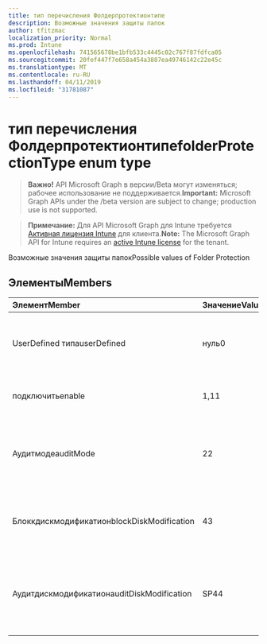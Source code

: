 ```yaml
---
title: тип перечисления Фолдерпротектионтипе
description: Возможные значения защиты папок
author: tfitzmac
localization_priority: Normal
ms.prod: Intune
ms.openlocfilehash: 741565678be1bfb533c4445c02c767f87fdfca05
ms.sourcegitcommit: 20fef447f7e658a454a3887ea49746142c22e45c
ms.translationtype: MT
ms.contentlocale: ru-RU
ms.lasthandoff: 04/11/2019
ms.locfileid: "31781087"
---
```

# <a name="folderprotectiontype-enum-type"></a><span data-ttu-id="94092-103">тип перечисления Фолдерпротектионтипе</span><span class="sxs-lookup"><span data-stu-id="94092-103">folderProtectionType enum type</span></span>

> <span data-ttu-id="94092-104">**Важно!** API Microsoft Graph в версии/Beta могут изменяться; рабочее использование не поддерживается.</span><span class="sxs-lookup"><span data-stu-id="94092-104">**Important:** Microsoft Graph APIs under the /beta version are subject to change; production use is not supported.</span></span>

> <span data-ttu-id="94092-105">**Примечание:** Для API Microsoft Graph для Intune требуется [Активная лицензия Intune](https://go.microsoft.com/fwlink/?linkid=839381) для клиента.</span><span class="sxs-lookup"><span data-stu-id="94092-105">**Note:** The Microsoft Graph API for Intune requires an [active Intune license](https://go.microsoft.com/fwlink/?linkid=839381) for the tenant.</span></span>

<span data-ttu-id="94092-106">Возможные значения защиты папок</span><span class="sxs-lookup"><span data-stu-id="94092-106">Possible values of Folder Protection</span></span>

## <a name="members"></a><span data-ttu-id="94092-107">Элементы</span><span class="sxs-lookup"><span data-stu-id="94092-107">Members</span></span>
|<span data-ttu-id="94092-108">Элемент</span><span class="sxs-lookup"><span data-stu-id="94092-108">Member</span></span>|<span data-ttu-id="94092-109">Значение</span><span class="sxs-lookup"><span data-stu-id="94092-109">Value</span></span>|<span data-ttu-id="94092-110">Описание</span><span class="sxs-lookup"><span data-stu-id="94092-110">Description</span></span>|
|:---|:---|:---|
|<span data-ttu-id="94092-111">UserDefined типа</span><span class="sxs-lookup"><span data-stu-id="94092-111">userDefined</span></span>|<span data-ttu-id="94092-112">нуль</span><span class="sxs-lookup"><span data-stu-id="94092-112">0</span></span>|<span data-ttu-id="94092-113">Значение по умолчанию для устройства, без намерения.</span><span class="sxs-lookup"><span data-stu-id="94092-113">Device default value, no intent.</span></span>|
|<span data-ttu-id="94092-114">подключить</span><span class="sxs-lookup"><span data-stu-id="94092-114">enable</span></span>|<span data-ttu-id="94092-115">1,1</span><span class="sxs-lookup"><span data-stu-id="94092-115">1</span></span>|<span data-ttu-id="94092-116">Функциональная возможность блока.</span><span class="sxs-lookup"><span data-stu-id="94092-116">Block functionality.</span></span>|
|<span data-ttu-id="94092-117">Аудитмоде</span><span class="sxs-lookup"><span data-stu-id="94092-117">auditMode</span></span>|<span data-ttu-id="94092-118">2</span><span class="sxs-lookup"><span data-stu-id="94092-118">2</span></span>|<span data-ttu-id="94092-119">РазРешите функциональные возможности, но Создайте журналы.</span><span class="sxs-lookup"><span data-stu-id="94092-119">Allow functionality but generate logs.</span></span>|
|<span data-ttu-id="94092-120">Блоккдискмодификатион</span><span class="sxs-lookup"><span data-stu-id="94092-120">blockDiskModification</span></span>|<span data-ttu-id="94092-121">4</span><span class="sxs-lookup"><span data-stu-id="94092-121">3</span></span>|<span data-ttu-id="94092-122">Блокировать запись недоверенных приложений в секторах диска.</span><span class="sxs-lookup"><span data-stu-id="94092-122">Block untrusted apps from writing to disk sectors.</span></span>|
|<span data-ttu-id="94092-123">Аудитдискмодификатион</span><span class="sxs-lookup"><span data-stu-id="94092-123">auditDiskModification</span></span>|<span data-ttu-id="94092-124">SP4</span><span class="sxs-lookup"><span data-stu-id="94092-124">4</span></span>|<span data-ttu-id="94092-125">Создание журналов при записи недоверенных приложений в секторах диска.</span><span class="sxs-lookup"><span data-stu-id="94092-125">Generate logs when untrusted apps write to disk sectors.</span></span>|





